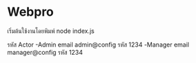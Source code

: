 # Webpro
เริ่มต้นใช้งานโดยพิมพ์
node index.js

รหัส Actor
-Admin
email admin@config รหัส 1234
-Manager
email manager@config รหัส 1234
